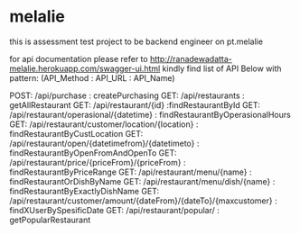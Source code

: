 # melalie
this is assessment test project to be backend engineer on pt.melalie

for api documentation please refer to http://ranadewadatta-melalie.herokuapp.com/swagger-ui.html
kindly find list of API Below with pattern:  (API_Method : API_URL : API_Name)



POST: /api/purchase : createPurchasing
GET: /api/restaurants : getAllRestaurant
GET: /api/restaurant/{id} :findRestaurantById
GET: /api/restaurant/operasional/{datetime} : findRestaurantByOperasionalHours
GET: /api/restaurant/customer/location/{location} : findRestaurantByCustLocation
GET: /api/restaurant/open/{datetimefrom}/{datetimeto} : findRestaurantByOpenFromAndOpenTo
GET: /api/restaurant/price/{priceFrom}/{priceFrom} : findRestaurantByPriceRange
GET: /api/restaurant/menu/{name} : findRestaurantOrDishByName
GET: /api/restaurant/menu/dish/{name} : findRestaurantByExactlyDishName
GET: /api/restaurant/customer/amount/{dateFrom}/{dateTo}/{maxcustomer} : findXUserBySpesificDate
GET: /api/restaurant/popular/ : getPopularRestaurant
